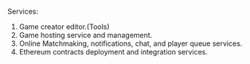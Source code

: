 
Services:

1. Game creator editor.(Tools)
2. Game hosting service and management.
3. Online Matchmaking, notifications, chat, and player queue services.
4. Ethereum contracts deployment and integration services.
